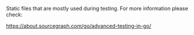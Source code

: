
Static files that are mostly used during testing. For more information please check:

https://about.sourcegraph.com/go/advanced-testing-in-go/
